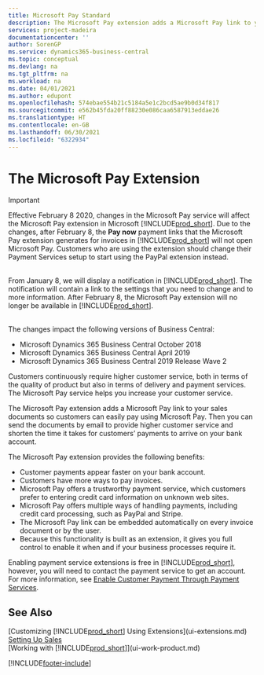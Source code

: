 ```yaml
---
title: Microsoft Pay Standard
description: The Microsoft Pay extension adds a Microsoft Pay link to your sales documents so customers can easily pay using Microsoft Pay.
services: project-madeira
documentationcenter: ''
author: SorenGP
ms.service: dynamics365-business-central
ms.topic: conceptual
ms.devlang: na
ms.tgt_pltfrm: na
ms.workload: na
ms.date: 04/01/2021
ms.author: edupont
ms.openlocfilehash: 574ebae554b21c5184a5e1c2bcd5ae9b0d34f817
ms.sourcegitcommit: e562b45fda20ff88230e086caa6587913eddae26
ms.translationtype: HT
ms.contentlocale: en-GB
ms.lasthandoff: 06/30/2021
ms.locfileid: "6322934"
---
```

# <a name="the-microsoft-pay-extension"></a>The Microsoft Pay Extension

> [!IMPORTANT]
> Effective February 8 2020, changes in the Microsoft Pay service will affect the Microsoft Pay extension in Microsoft [!INCLUDE[prod_short](includes/prod_long.md)]. Due to the changes, after February 8, the **Pay now** payment links that the Microsoft Pay extension generates for invoices in [!INCLUDE[prod_short](includes/prod_short.md)] will not open Microsoft Pay. Customers who are using the extension should change their Payment Services setup to start using the PayPal extension instead.<br /></br>
>
> From January 8, we will display a notification in [!INCLUDE[prod_short](includes/prod_short.md)]. The notification will contain a link to the settings that you need to change and to more information. After February 8, the Microsoft Pay extension will no longer be available in [!INCLUDE[prod_short](includes/prod_short.md)].<br /></br>
>
> The changes impact the following versions of Business Central:
> - Microsoft Dynamics 365 Business Central October 2018
> - Microsoft Dynamics 365 Business Central April 2019
> - Microsoft Dynamics 365 Business Central 2019 Release Wave 2

Customers continuously require higher customer service, both in terms of the quality of product but also in terms of delivery and payment services. The Microsoft Pay service helps you increase your customer service.

The Microsoft Pay extension adds a Microsoft Pay link to your sales documents so customers can easily pay using Microsoft Pay. Then you can send the documents by email to provide higher customer service and shorten the time it takes for customers’ payments to arrive on your bank account.

The Microsoft Pay extension provides the following benefits:
- Customer payments appear faster on your bank account.
- Customers have more ways to pay invoices.
- Microsoft Pay offers a trustworthy payment service, which customers prefer to entering credit card information on unknown web sites.
- Microsoft Pay offers multiple ways of handling payments, including credit card processing, such as PayPal and Stripe.
- The Microsoft Pay link can be embedded automatically on every invoice document or by the user.
- Because this functionality is built as an extension, it gives you full control to enable it when and if your business processes require it.

Enabling payment service extensions is free in [!INCLUDE[prod_short](includes/prod_short.md)], however, you will need to contact the payment service to get an account. For more information, see [Enable Customer Payment Through Payment Services](sales-how-enable-payment-service-extensions.md).

## <a name="see-also"></a>See Also
[Customizing [!INCLUDE[prod_short](includes/prod_short.md)] Using Extensions](ui-extensions.md)  
[Setting Up Sales](sales-setup-sales.md)  
[Working with [!INCLUDE[prod_short](includes/prod_short.md)]](ui-work-product.md)


[!INCLUDE[footer-include](includes/footer-banner.md)]